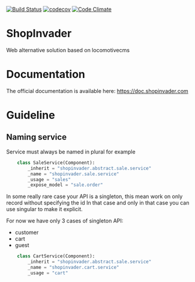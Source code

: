[![Build Status](https://travis-ci.org/shopinvader/odoo-shopinvader.svg?branch=10.0)](https://travis-ci.org/shopinvader/odoo-shopinvader)
[![codecov](https://codecov.io/gh/shopinvader/odoo-shopinvader/branch/10.0/graph/badge.svg)](https://codecov.io/gh/shopinvader/odoo-shopinvader/branch/10.0)
[![Code Climate](https://codeclimate.com/github/shopinvader/odoo-shopinvader/badges/gpa.svg)](https://codeclimate.com/github/shopinvader/odoo-shopinvader)


ShopInvader
=================

Web alternative solution based on locomotivecms

Documentation
===============

The official documentation is available here: https://doc.shopinvader.com


Guideline
==============

Naming service
---------------

Service must always be named in plural for example


```python
    class SaleService(Component):
        _inherit = "shopinvader.abstract.sale.service"
        _name = "shopinvader.sale.service"
        _usage = "sales"
        _expose_model = "sale.order"
```

In some really rare case your API is a singleton,
this mean work on only record without specifying the id
In that case and only in that case you can use singular
to make it explicit.

For now we have only 3 cases of singleton API:
- customer
- cart
- guest


```python
    class CartService(Component):
        _inherit = "shopinvader.abstract.sale.service"
        _name = "shopinvader.cart.service"
        _usage = "cart"
```
